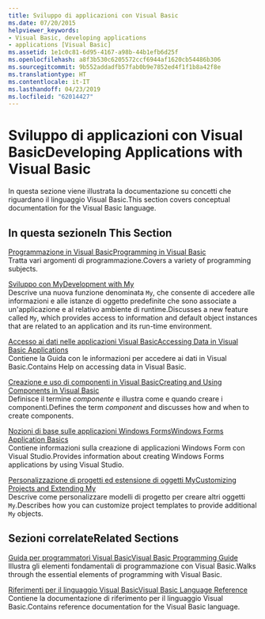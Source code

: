 ```yaml
---
title: Sviluppo di applicazioni con Visual Basic
ms.date: 07/20/2015
helpviewer_keywords:
- Visual Basic, developing applications
- applications [Visual Basic]
ms.assetid: 1e1c0c81-6d95-4167-a98b-44b1efb6d25f
ms.openlocfilehash: a8f3b530c6205572ccf6944af1620cb54486b306
ms.sourcegitcommit: 9b552addadfb57fab0b9e7852ed4f1f1b8a42f8e
ms.translationtype: HT
ms.contentlocale: it-IT
ms.lasthandoff: 04/23/2019
ms.locfileid: "62014427"
---
```

# <a name="developing-applications-with-visual-basic"></a><span data-ttu-id="5c113-102">Sviluppo di applicazioni con Visual Basic</span><span class="sxs-lookup"><span data-stu-id="5c113-102">Developing Applications with Visual Basic</span></span>
<span data-ttu-id="5c113-103">In questa sezione viene illustrata la documentazione su concetti che riguardano il linguaggio Visual Basic.</span><span class="sxs-lookup"><span data-stu-id="5c113-103">This section covers conceptual documentation for the Visual Basic language.</span></span>  
  
## <a name="in-this-section"></a><span data-ttu-id="5c113-104">In questa sezione</span><span class="sxs-lookup"><span data-stu-id="5c113-104">In This Section</span></span>  
 [<span data-ttu-id="5c113-105">Programmazione in Visual Basic</span><span class="sxs-lookup"><span data-stu-id="5c113-105">Programming in Visual Basic</span></span>](../../visual-basic/developing-apps/programming/index.md)  
 <span data-ttu-id="5c113-106">Tratta vari argomenti di programmazione.</span><span class="sxs-lookup"><span data-stu-id="5c113-106">Covers a variety of programming subjects.</span></span>  
  
 [<span data-ttu-id="5c113-107">Sviluppo con My</span><span class="sxs-lookup"><span data-stu-id="5c113-107">Development with My</span></span>](../../visual-basic/developing-apps/development-with-my/index.md)  
 <span data-ttu-id="5c113-108">Descrive una nuova funzione denominata `My`, che consente di accedere alle informazioni e alle istanze di oggetto predefinite che sono associate a un'applicazione e al relativo ambiente di runtime.</span><span class="sxs-lookup"><span data-stu-id="5c113-108">Discusses a new feature called `My`, which provides access to information and default object instances that are related to an application and its run-time environment.</span></span>  
  
 [<span data-ttu-id="5c113-109">Accesso ai dati nelle applicazioni Visual Basic</span><span class="sxs-lookup"><span data-stu-id="5c113-109">Accessing Data in Visual Basic Applications</span></span>](../../visual-basic/developing-apps/accessing-data.md)  
 <span data-ttu-id="5c113-110">Contiene la Guida con le informazioni per accedere ai dati in Visual Basic.</span><span class="sxs-lookup"><span data-stu-id="5c113-110">Contains Help on accessing data in Visual Basic.</span></span>  
  
 [<span data-ttu-id="5c113-111">Creazione e uso di componenti in Visual Basic</span><span class="sxs-lookup"><span data-stu-id="5c113-111">Creating and Using Components in Visual Basic</span></span>](../../visual-basic/developing-apps/creating-and-using-components.md)  
 <span data-ttu-id="5c113-112">Definisce il termine *componente* e illustra come e quando creare i componenti.</span><span class="sxs-lookup"><span data-stu-id="5c113-112">Defines the term *component* and discusses how and when to create components.</span></span>  
  
 [<span data-ttu-id="5c113-113">Nozioni di base sulle applicazioni Windows Forms</span><span class="sxs-lookup"><span data-stu-id="5c113-113">Windows Forms Application Basics</span></span>](../../visual-basic/developing-apps/windows-forms/index.md)  
 <span data-ttu-id="5c113-114">Contiene informazioni sulla creazione di applicazioni Windows Form con Visual Studio.</span><span class="sxs-lookup"><span data-stu-id="5c113-114">Provides information about creating Windows Forms applications by using Visual Studio.</span></span>  
  
 [<span data-ttu-id="5c113-115">Personalizzazione di progetti ed estensione di oggetti My</span><span class="sxs-lookup"><span data-stu-id="5c113-115">Customizing Projects and Extending My</span></span>](../../visual-basic/developing-apps/customizing-extending-my/index.md)  
 <span data-ttu-id="5c113-116">Descrive come personalizzare modelli di progetto per creare altri oggetti `My`.</span><span class="sxs-lookup"><span data-stu-id="5c113-116">Describes how you can customize project templates to provide additional `My` objects.</span></span>  
  
## <a name="related-sections"></a><span data-ttu-id="5c113-117">Sezioni correlate</span><span class="sxs-lookup"><span data-stu-id="5c113-117">Related Sections</span></span>  
 [<span data-ttu-id="5c113-118">Guida per programmatori Visual Basic</span><span class="sxs-lookup"><span data-stu-id="5c113-118">Visual Basic Programming Guide</span></span>](../../visual-basic/programming-guide/index.md)  
 <span data-ttu-id="5c113-119">Illustra gli elementi fondamentali di programmazione con Visual Basic.</span><span class="sxs-lookup"><span data-stu-id="5c113-119">Walks through the essential elements of programming with Visual Basic.</span></span>  
  
 [<span data-ttu-id="5c113-120">Riferimenti per il linguaggio Visual Basic</span><span class="sxs-lookup"><span data-stu-id="5c113-120">Visual Basic Language Reference</span></span>](../../visual-basic/language-reference/index.md)  
 <span data-ttu-id="5c113-121">Contiene la documentazione di riferimento per il linguaggio Visual Basic.</span><span class="sxs-lookup"><span data-stu-id="5c113-121">Contains reference documentation for the Visual Basic language.</span></span>
